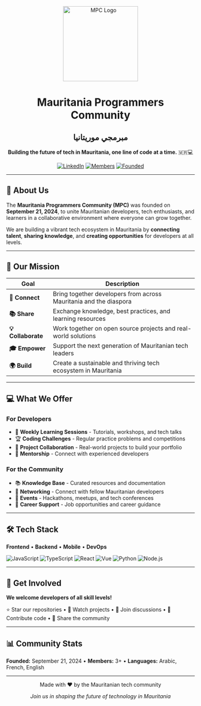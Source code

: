 <div align="center">

<img src="https://github.com/Mauritania-Programmers-Community.png" alt="MPC Logo" width="200"/>

# Mauritania Programmers Community
## مبرمجي موريتانيا

**Building the future of tech in Mauritania, one line of code at a time.** 🇲🇷💻

[![LinkedIn](https://img.shields.io/badge/LinkedIn-0077B5?style=for-the-badge&logo=linkedin&logoColor=white)](https://linkedin.com/company/مبرمجي-موريتانيا)
[![Members](https://img.shields.io/badge/Members-3+-green?style=for-the-badge)](https://github.com/orgs/Mauritania-Programmers-Community/people)
[![Founded](https://img.shields.io/badge/Founded-Sep_2024-blue?style=for-the-badge)](https://github.com/Mauritania-Programmers-Community)

</div>

---

## 🎯 About Us

The **Mauritania Programmers Community (MPC)** was founded on **September 21, 2024**, to unite Mauritanian developers, tech enthusiasts, and learners in a collaborative environment where everyone can grow together.

We are building a vibrant tech ecosystem in Mauritania by **connecting talent**, **sharing knowledge**, and **creating opportunities** for developers at all levels.

---

## 🚀 Our Mission

| Goal | Description |
|------|-------------|
| **🤝 Connect** | Bring together developers from across Mauritania and the diaspora |
| **📚 Share** | Exchange knowledge, best practices, and learning resources |
| **💡 Collaborate** | Work together on open source projects and real-world solutions |
| **🎓 Empower** | Support the next generation of Mauritanian tech leaders |
| **🌍 Build** | Create a sustainable and thriving tech ecosystem in Mauritania |

---

## 💻 What We Offer

### For Developers
- 📖 **Weekly Learning Sessions** - Tutorials, workshops, and tech talks
- 🏆 **Coding Challenges** - Regular practice problems and competitions
- 🚀 **Project Collaboration** - Real-world projects to build your portfolio
- 👥 **Mentorship** - Connect with experienced developers

### For the Community
- 📚 **Knowledge Base** - Curated resources and documentation
- 🤝 **Networking** - Connect with fellow Mauritanian developers
- 🎉 **Events** - Hackathons, meetups, and tech conferences
- 💼 **Career Support** - Job opportunities and career guidance

---

## 🛠️ Tech Stack

**Frontend** • **Backend** • **Mobile** • **DevOps**

![JavaScript](https://img.shields.io/badge/-JavaScript-F7DF1E?style=flat-square&logo=javascript&logoColor=black)
![TypeScript](https://img.shields.io/badge/-TypeScript-3178C6?style=flat-square&logo=typescript&logoColor=white)
![React](https://img.shields.io/badge/-React-61DAFB?style=flat-square&logo=react&logoColor=black)
![Vue](https://img.shields.io/badge/-Vue.js-4FC08D?style=flat-square&logo=vue.js&logoColor=white)
![Python](https://img.shields.io/badge/-Python-3776AB?style=flat-square&logo=python&logoColor=white)
![Node.js](https://img.shields.io/badge/-Node.js-339933?style=flat-square&logo=node.js&logoColor=white)

---

## 🤝 Get Involved

**We welcome developers of all skill levels!**

⭐ Star our repositories • 👀 Watch projects • 💬 Join discussions • 🔧 Contribute code • 📢 Share the community

---

## 📊 Community Stats

**Founded:** September 21, 2024 • **Members:** 3+ • **Languages:** Arabic, French, English

---

<div align="center">

Made with ❤️ by the Mauritanian tech community

*Join us in shaping the future of technology in Mauritania*

</div>
